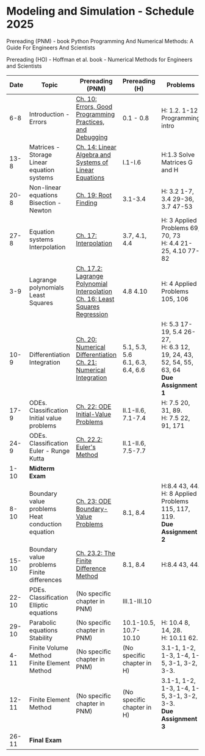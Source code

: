 # Modeling and Simulation - Schedule 2025

Prereading (PNM) - book Python Programming And Numerical Methods: A Guide For Engineers And Scientists 

Prereading (HO) - Hoffman et al. book - Numerical Methods for Engineers and Scientists

| Date    | Topic                                      | Prereading (PNM)| Prereading (H)| Problems |
|---------|--------------------------------------------|-----------------|---------------|----------|
| 6-8    | Introduction - Errors                     | [Ch. 10: Errors, Good Programming Practices, and Debugging](https://pythonnumericalmethods.studentorg.berkeley.edu/notebooks/chapter10.00-Errors-Practices-Debugging.html) | 0.1 - 0.8   | H: 1.2. 1-12<br>Programming intro |
| 13-8   | Matrices - Storage<br>Linear equation systems | [Ch. 14: Linear Algebra and Systems of Linear Equations](https://pythonnumericalmethods.studentorg.berkeley.edu/notebooks/chapter14.00-Linear-Algebra-and-Systems-of-Linear-Equations.html) | I.1-I.6 | H:1.3 Solve Matrices G and H |
| 20-8   | Non-linear equations<br>Bisection - Newton  | [Ch. 19: Root Finding](https://pythonnumericalmethods.studentorg.berkeley.edu/notebooks/chapter19.00-Root-Finding.html) | 3.1-3.4     | H: 3.2 1-7, 3.4 29-36, 3.7 47-53 |
| 27-8   | Equation systems<br>Interpolation         | [Ch. 17: Interpolation](https://pythonnumericalmethods.studentorg.berkeley.edu/notebooks/chapter17.00-Interpolation.html) | 3.7, 4.1, 4.4 | H: 3 Applied Problems 69, 70, 73<br>H: 4.4 21-25, 4.10 77-82 |
| 3-9    | Lagrange polynomials<br>Least Squares     | [Ch. 17.2: Lagrange Polynomial Interpolation](https://pythonnumericalmethods.studentorg.berkeley.edu/notebooks/chapter17.04-Lagrange-Polynomial-Interpolation.html)<br>[Ch. 16: Least Squares Regression](https://pythonnumericalmethods.studentorg.berkeley.edu/notebooks/chapter16.00-Least-Squares-Regression.html) | 4.8 4.10    | H: 4 Applied Problems 105, 106 |
| 10-9   | Differentiation<br>Integration            | [Ch. 20: Numerical Differentiation](https://pythonnumericalmethods.studentorg.berkeley.edu/notebooks/chapter20.00-Numerical-Differentiation.html)<br>[Ch. 21: Numerical Integration](https://pythonnumericalmethods.studentorg.berkeley.edu/notebooks/chapter21.00-Numerical-Integration.html)  | 5.1, 5.3, 5.6<br>6.1, 6.3, 6.4, 6.6 | H: 5.3 17-19, 5.4 26-27,<br>H: 6.3 12, 19, 24, 43, 52, 54, 55, 63, 64 <br>**Due Assignment 1**|
| 17-9   | ODEs. Classification<br>Initial value problems | [Ch. 22: ODE Initial-Value Problems](https://pythonnumericalmethods.studentorg.berkeley.edu/notebooks/chapter22.00-ODE-Initial-Value-Problems.html) | II.1-II.6, 7.1-7.4 | H: 7.5 20, 31, 89.<br>H: 7.5 22, 91, 171 |
| 24-9   | ODEs. Classification<br>Euler - Runge Kutta | [Ch. 22.2: Euler's Method](https://pythonnumericalmethods.studentorg.berkeley.edu/notebooks/chapter22.03-The-Euler-Method.html) | II.1-II.6, 7.5-7.7 | |
| 1-10   | **Midterm Exam** |                  |                |          |
| 8-10  | Boundary value problems<br>Heat conduction equation | [Ch. 23: ODE Boundary-Value Problems](https://pythonnumericalmethods.studentorg.berkeley.edu/notebooks/chapter23.00-ODE-Boundary-Value-Problems.html) | 8.1, 8.4    | H:8.4 43, 44.<br>H: 8 Applied Problems 115, 117, 119.<br>**Due Assignment 2** |
| 15-10  | Boundary value problems<br>Finite differences | [Ch. 23.2: The Finite Difference Method](https://pythonnumericalmethods.studentorg.berkeley.edu/notebooks/chapter23.00-ODE-Boundary-Value-Problems.html) | 8.1, 8.4    | H:8.4 43, 44. |
| 22-10  | PDEs. Classification<br>Elliptic equations  | (No specific chapter in PNM) | III.1-III.10 | |
| 29-10   | Parabolic equations<br>Stability          | (No specific chapter in PNM) | 10.1-10.5, 10.7-10.10 | H: 10.4 8, 14, 28.<br>H: 10.11 62. |
| 4-11  | Finite Volume Method<br>Finite Element Method | (No specific chapter in PNM) | (No specific chapter in H)  | 3.1-1, 1-2, 1-3, 1-4, 1-5, 3-1, 3-2, 3-3. |
| 12-11  | Finite Element Method | (No specific chapter in PNM) | (No specific chapter in H)  | 3.1-1, 1-2, 1-3, 1-4, 1-5, 3-1, 3-2, 3-3.<br>**Due Assignment 3** |
| 26-11  | **Final Exam** |                  |                |          |
